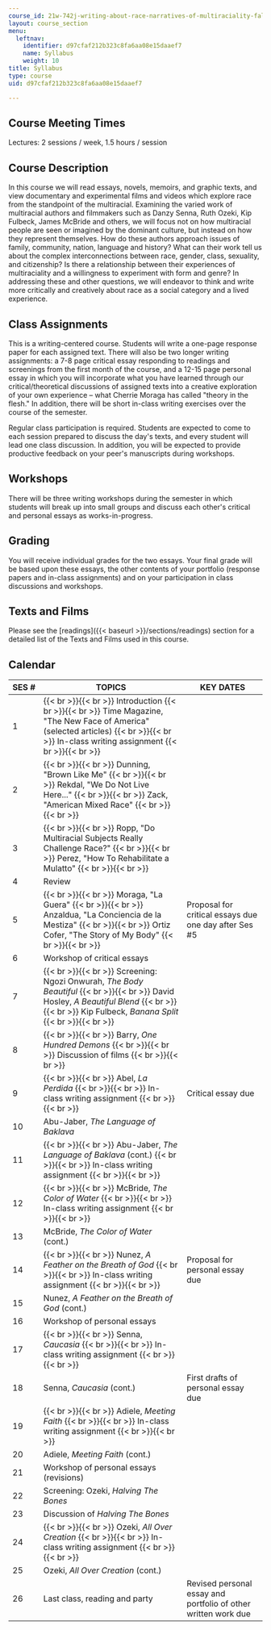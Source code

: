 ```yaml
---
course_id: 21w-742j-writing-about-race-narratives-of-multiraciality-fall-2008
layout: course_section
menu:
  leftnav:
    identifier: d97cfaf212b323c8fa6aa08e15daaef7
    name: Syllabus
    weight: 10
title: Syllabus
type: course
uid: d97cfaf212b323c8fa6aa08e15daaef7

---
```


Course Meeting Times
--------------------

Lectures: 2 sessions / week, 1.5 hours / session

Course Description
------------------

In this course we will read essays, novels, memoirs, and graphic texts, and view documentary and experimental films and videos which explore race from the standpoint of the multiracial. Examining the varied work of multiracial authors and filmmakers such as Danzy Senna, Ruth Ozeki, Kip Fulbeck, James McBride and others, we will focus not on how multiracial people are seen or imagined by the dominant culture, but instead on how they represent themselves. How do these authors approach issues of family, community, nation, language and history? What can their work tell us about the complex interconnections between race, gender, class, sexuality, and citizenship? Is there a relationship between their experiences of multiraciality and a willingness to experiment with form and genre? In addressing these and other questions, we will endeavor to think and write more critically and creatively about race as a social category and a lived experience.

Class Assignments
-----------------

This is a writing-centered course. Students will write a one-page response paper for each assigned text. There will also be two longer writing assignments: a 7-8 page critical essay responding to readings and screenings from the first month of the course, and a 12-15 page personal essay in which you will incorporate what you have learned through our critical/theoretical discussions of assigned texts into a creative exploration of your own experience – what Cherrie Moraga has called "theory in the flesh." In addition, there will be short in-class writing exercises over the course of the semester.

Regular class participation is required. Students are expected to come to each session prepared to discuss the day's texts, and every student will lead one class discussion. In addition, you will be expected to provide productive feedback on your peer's manuscripts during workshops.

Workshops
---------

There will be three writing workshops during the semester in which students will break up into small groups and discuss each other's critical and personal essays as works-in-progress.

Grading
-------

You will receive individual grades for the two essays. Your final grade will be based upon these essays, the other contents of your portfolio (response papers and in-class assignments) and on your participation in class discussions and workshops.

Texts and Films
---------------

Please see the [readings]({{< baseurl >}}/sections/readings) section for a detailed list of the Texts and Films used in this course.

Calendar
--------

| SES # | TOPICS | KEY DATES |
| --- | --- | --- |
| 1 |  {{< br >}}{{< br >}} Introduction {{< br >}}{{< br >}} Time Magazine, "The New Face of America" (selected articles) {{< br >}}{{< br >}} In-class writing assignment {{< br >}}{{< br >}}  | &nbsp; |
| 2 |  {{< br >}}{{< br >}} Dunning, "Brown Like Me" {{< br >}}{{< br >}} Rekdal, "We Do Not Live Here..." {{< br >}}{{< br >}} Zack, "American Mixed Race" {{< br >}}{{< br >}}  | &nbsp; |
| 3 |  {{< br >}}{{< br >}} Ropp, "Do Multiracial Subjects Really Challenge Race?" {{< br >}}{{< br >}} Perez, "How To Rehabilitate a Mulatto" {{< br >}}{{< br >}}  | &nbsp; |
| 4 | Review | &nbsp; |
| 5 |  {{< br >}}{{< br >}} Moraga, "La Guera" {{< br >}}{{< br >}} Anzaldua, "La Conciencia de la Mestiza" {{< br >}}{{< br >}} Ortiz Cofer, "The Story of My Body" {{< br >}}{{< br >}}  | Proposal for critical essays due one day after Ses #5 |
| 6 | Workshop of critical essays | &nbsp; |
| 7 |  {{< br >}}{{< br >}} Screening: Ngozi Onwurah, _The Body Beautiful_ {{< br >}}{{< br >}} David Hosley, _A Beautiful Blend_ {{< br >}}{{< br >}} Kip Fulbeck, _Banana Split_ {{< br >}}{{< br >}}  | &nbsp; |
| 8 |  {{< br >}}{{< br >}} Barry, _One Hundred Demons_ {{< br >}}{{< br >}} Discussion of films {{< br >}}{{< br >}}  | &nbsp; |
| 9 |  {{< br >}}{{< br >}} Abel, _La Perdida_ {{< br >}}{{< br >}} In-class writing assignment {{< br >}}{{< br >}}  | Critical essay due |
| 10 | Abu-Jaber, _The Language of Baklava_ | &nbsp; |
| 11 |  {{< br >}}{{< br >}} Abu-Jaber, _The Language of Baklava_ (cont.) {{< br >}}{{< br >}} In-class writing assignment {{< br >}}{{< br >}}  | &nbsp; |
| 12 |  {{< br >}}{{< br >}} McBride, _The Color of Water_ {{< br >}}{{< br >}} In-class writing assignment {{< br >}}{{< br >}}  | &nbsp; |
| 13 | McBride, _The Color of Water_ (cont.) | &nbsp; |
| 14 |  {{< br >}}{{< br >}} Nunez, _A Feather on the Breath of God_ {{< br >}}{{< br >}} In-class writing assignment {{< br >}}{{< br >}}  | Proposal for personal essay due |
| 15 | Nunez, _A Feather on the Breath of God_ (cont.) | &nbsp; |
| 16 | Workshop of personal essays | &nbsp; |
| 17 |  {{< br >}}{{< br >}} Senna, _Caucasia_ {{< br >}}{{< br >}} In-class writing assignment {{< br >}}{{< br >}}  | &nbsp; |
| 18 | Senna, _Caucasia_ (cont.) | First drafts of personal essay due |
| 19 |  {{< br >}}{{< br >}} Adiele, _Meeting Faith_ {{< br >}}{{< br >}} In-class writing assignment {{< br >}}{{< br >}}  | &nbsp; |
| 20 | Adiele, _Meeting Faith_ (cont.) | &nbsp; |
| 21 | Workshop of personal essays (revisions) | &nbsp; |
| 22 | Screening: Ozeki, _Halving The Bones_ | &nbsp; |
| 23 | Discussion of _Halving The Bones_ | &nbsp; |
| 24 |  {{< br >}}{{< br >}} Ozeki, _All Over Creation_ {{< br >}}{{< br >}} In-class writing assignment {{< br >}}{{< br >}}  | &nbsp; |
| 25 | Ozeki, _All Over Creation_ (cont.) | &nbsp; |
| 26 | Last class, reading and party | Revised personal essay and portfolio of other written work due